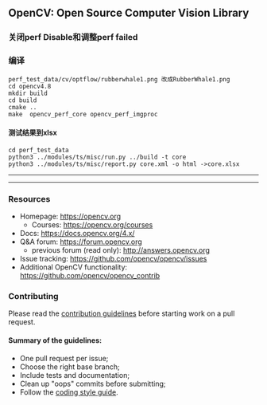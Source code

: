 ## OpenCV: Open Source Computer Vision Library

### 关闭perf Disable和调整perf failed 
### 编译
```
perf_test_data/cv/optflow/rubberwhale1.png 改成RubberWhale1.png
cd opencv4.8
mkdir build
cd build
cmake ..
make  opencv_perf_core opencv_perf_imgproc
```
#### 测试结果到xlsx
```
cd perf_test_data
python3 ../modules/ts/misc/run.py ../build -t core
python3 ../modules/ts/misc/report.py core.xml -o html ->core.xlsx
```
---
---
### Resources

* Homepage: <https://opencv.org>
  * Courses: <https://opencv.org/courses>
* Docs: <https://docs.opencv.org/4.x/>
* Q&A forum: <https://forum.opencv.org>
  * previous forum (read only): <http://answers.opencv.org>
* Issue tracking: <https://github.com/opencv/opencv/issues>
* Additional OpenCV functionality: <https://github.com/opencv/opencv_contrib> 


### Contributing

Please read the [contribution guidelines](https://github.com/opencv/opencv/wiki/How_to_contribute) before starting work on a pull request.

#### Summary of the guidelines:

* One pull request per issue;
* Choose the right base branch;
* Include tests and documentation;
* Clean up "oops" commits before submitting;
* Follow the [coding style guide](https://github.com/opencv/opencv/wiki/Coding_Style_Guide).
